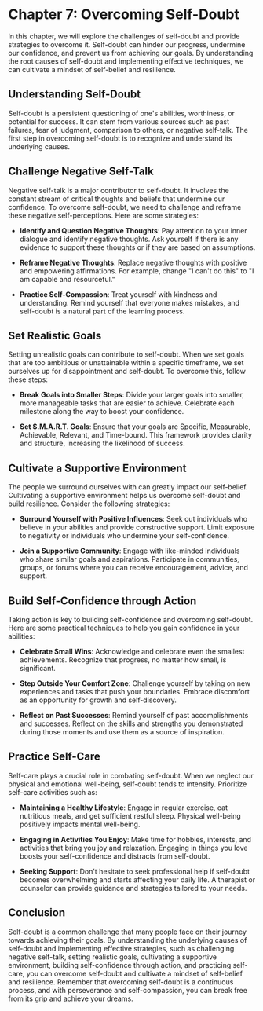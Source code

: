 Chapter 7: Overcoming Self-Doubt
================================

In this chapter, we will explore the challenges of self-doubt and provide strategies to overcome it. Self-doubt can hinder our progress, undermine our confidence, and prevent us from achieving our goals. By understanding the root causes of self-doubt and implementing effective techniques, we can cultivate a mindset of self-belief and resilience.

**Understanding Self-Doubt**
----------------------------

Self-doubt is a persistent questioning of one's abilities, worthiness, or potential for success. It can stem from various sources such as past failures, fear of judgment, comparison to others, or negative self-talk. The first step in overcoming self-doubt is to recognize and understand its underlying causes.

**Challenge Negative Self-Talk**
--------------------------------

Negative self-talk is a major contributor to self-doubt. It involves the constant stream of critical thoughts and beliefs that undermine our confidence. To overcome self-doubt, we need to challenge and reframe these negative self-perceptions. Here are some strategies:

* **Identify and Question Negative Thoughts**: Pay attention to your inner dialogue and identify negative thoughts. Ask yourself if there is any evidence to support these thoughts or if they are based on assumptions.

* **Reframe Negative Thoughts**: Replace negative thoughts with positive and empowering affirmations. For example, change "I can't do this" to "I am capable and resourceful."

* **Practice Self-Compassion**: Treat yourself with kindness and understanding. Remind yourself that everyone makes mistakes, and self-doubt is a natural part of the learning process.

**Set Realistic Goals**
-----------------------

Setting unrealistic goals can contribute to self-doubt. When we set goals that are too ambitious or unattainable within a specific timeframe, we set ourselves up for disappointment and self-doubt. To overcome this, follow these steps:

* **Break Goals into Smaller Steps**: Divide your larger goals into smaller, more manageable tasks that are easier to achieve. Celebrate each milestone along the way to boost your confidence.

* **Set S.M.A.R.T. Goals**: Ensure that your goals are Specific, Measurable, Achievable, Relevant, and Time-bound. This framework provides clarity and structure, increasing the likelihood of success.

**Cultivate a Supportive Environment**
--------------------------------------

The people we surround ourselves with can greatly impact our self-belief. Cultivating a supportive environment helps us overcome self-doubt and build resilience. Consider the following strategies:

* **Surround Yourself with Positive Influences**: Seek out individuals who believe in your abilities and provide constructive support. Limit exposure to negativity or individuals who undermine your self-confidence.

* **Join a Supportive Community**: Engage with like-minded individuals who share similar goals and aspirations. Participate in communities, groups, or forums where you can receive encouragement, advice, and support.

**Build Self-Confidence through Action**
----------------------------------------

Taking action is key to building self-confidence and overcoming self-doubt. Here are some practical techniques to help you gain confidence in your abilities:

* **Celebrate Small Wins**: Acknowledge and celebrate even the smallest achievements. Recognize that progress, no matter how small, is significant.

* **Step Outside Your Comfort Zone**: Challenge yourself by taking on new experiences and tasks that push your boundaries. Embrace discomfort as an opportunity for growth and self-discovery.

* **Reflect on Past Successes**: Remind yourself of past accomplishments and successes. Reflect on the skills and strengths you demonstrated during those moments and use them as a source of inspiration.

**Practice Self-Care**
----------------------

Self-care plays a crucial role in combating self-doubt. When we neglect our physical and emotional well-being, self-doubt tends to intensify. Prioritize self-care activities such as:

* **Maintaining a Healthy Lifestyle**: Engage in regular exercise, eat nutritious meals, and get sufficient restful sleep. Physical well-being positively impacts mental well-being.

* **Engaging in Activities You Enjoy**: Make time for hobbies, interests, and activities that bring you joy and relaxation. Engaging in things you love boosts your self-confidence and distracts from self-doubt.

* **Seeking Support**: Don't hesitate to seek professional help if self-doubt becomes overwhelming and starts affecting your daily life. A therapist or counselor can provide guidance and strategies tailored to your needs.

Conclusion
----------

Self-doubt is a common challenge that many people face on their journey towards achieving their goals. By understanding the underlying causes of self-doubt and implementing effective strategies, such as challenging negative self-talk, setting realistic goals, cultivating a supportive environment, building self-confidence through action, and practicing self-care, you can overcome self-doubt and cultivate a mindset of self-belief and resilience. Remember that overcoming self-doubt is a continuous process, and with perseverance and self-compassion, you can break free from its grip and achieve your dreams.
